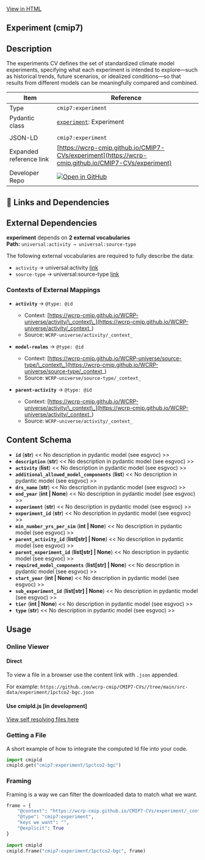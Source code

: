 [View in HTML](https://wcrp-cmip.github.io/CMIP7-CVs/experiment/experiment)

<section id="description">

# Experiment  (cmip7)

## Description
The experiments CV defines the set of standardized climate model experiments, specifying what each experiment is intended to explore—such as historical trends, future scenarios, or idealized conditions—so that results from different models can be meaningfully compared and combined.

</section>

<section id="info">

| Item | Reference |
| --- | --- |
| Type | `cmip7:experiment` |
| Pydantic class | [`experiment`](https://github.com/ESGF/esgf-vocab/blob/main/src/esgvoc/api/data_descriptors/experiment.py): Experiment |
| | |
| JSON-LD | `cmip7:experiment` |
| Expanded reference link | [https://wcrp-cmip.github.io/CMIP7-CVs/experiment](https://wcrp-cmip.github.io/CMIP7-CVs/experiment) |
| Developer Repo | [![Open in GitHub](https://img.shields.io/badge/Open-GitHub-blue?logo=github&style=flat-square)](https://github.com/wcrp-cmip/CMIP7-CVs//tree/main/src-data/experiment) |

</section>
<section id="links">

## 🔗 Links and Dependencies


## External Dependencies
**experiment** depends on **2 external vocabularies**  
**Path:** `universal:activity → universal:source-type`

The following external vocabularies are required to fully describe the data:


- `activity` → universal:activity [link](https://wcrp-cmip.github.io/WCRP-universe/activity/)
- `source-type` → universal:source-type [link](https://wcrp-cmip.github.io/WCRP-universe/source-type/)


### Contexts of External Mappings

- **`activity`** → `@type: @id`
  - Context: [https://wcrp-cmip.github.io/WCRP-universe/activity/\_context\_](https://wcrp-cmip.github.io/WCRP-universe/activity/_context_)
  - Source: `WCRP-universe/activity/_context_`

- **`model-realms`** → `@type: @id`
  - Context: [https://wcrp-cmip.github.io/WCRP-universe/source-type/\_context\_](https://wcrp-cmip.github.io/WCRP-universe/source-type/_context_)
  - Source: `WCRP-universe/source-type/_context_`

- **`parent-activity`** → `@type: @id`
  - Context: [https://wcrp-cmip.github.io/WCRP-universe/activity/\_context\_](https://wcrp-cmip.github.io/WCRP-universe/activity/_context_)
  - Source: `WCRP-universe/activity/_context_`


</section>

<section id="schema">

## Content Schema

- **`id`** (**str**) 
  << No description in pydantic model (see esgvoc) >>
- **`description`** (**str**) 
  << No description in pydantic model (see esgvoc) >>
- **`activity`** (**list**) 
  << No description in pydantic model (see esgvoc) >>
- **`additional_allowed_model_components`** (**list**) 
  << No description in pydantic model (see esgvoc) >>
- **`drs_name`** (**str**) 
  << No description in pydantic model (see esgvoc) >>
- **`end_year`** (**int | None**) 
  << No description in pydantic model (see esgvoc) >>
- **`experiment`** (**str**) 
  << No description in pydantic model (see esgvoc) >>
- **`experiment_id`** (**str**) 
  << No description in pydantic model (see esgvoc) >>
- **`min_number_yrs_per_sim`** (**int | None**) 
  << No description in pydantic model (see esgvoc) >>
- **`parent_activity_id`** (**list[str] | None**) 
  << No description in pydantic model (see esgvoc) >>
- **`parent_experiment_id`** (**list[str] | None**) 
  << No description in pydantic model (see esgvoc) >>
- **`required_model_components`** (**list[str] | None**) 
  << No description in pydantic model (see esgvoc) >>
- **`start_year`** (**int | None**) 
  << No description in pydantic model (see esgvoc) >>
- **`sub_experiment_id`** (**list[str] | None**) 
  << No description in pydantic model (see esgvoc) >>
- **`tier`** (**int | None**) 
  << No description in pydantic model (see esgvoc) >>
- **`type`** (**str**) 
  << No description in pydantic model (see esgvoc) >>


</section>   

<section id="usage">

## Usage

### Online Viewer 
#### Direct
To view a file in a browser use the content link with `.json` appended.

For example: `https://github.com/wcrp-cmip/CMIP7-CVs//tree/main/src-data/experiment/1pctco2-bgc.json`

#### Use cmipld.js [in development]
[View self resolving files here](https://wcrp-cmip.github.io/CMIPLD/viewer/index.html?uri=cmip7%253Aexperiment/1pctco2-bgc)

### Getting a File

A short example of how to integrate the computed ld file into your code. 

```python
import cmipld
cmipld.get("cmip7:experiment/1pctco2-bgc")
```

### Framing
Framing is a way we can filter the downloaded data to match what we want. 
```python
frame = {
    "@context": "https://wcrp-cmip.github.io/CMIP7-CVs/experiment/_context_",
    "@type": "cmip7:experiment",
    "keys we want": "",
    "@explicit": True
}
        
import cmipld
cmipld.frame("cmip7:experiment/1pctco2-bgc", frame)
```
</section>
